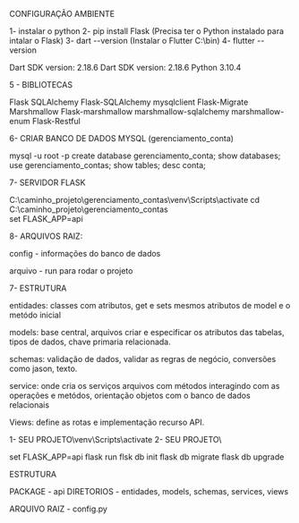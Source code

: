 CONFIGURAÇÃO AMBIENTE

1- instalar o python
2- pip install Flask (Precisa ter o Python instalado para intalar o Flask)
3- dart --version (Instalar o Flutter C:\bin)
4- flutter --version

Dart SDK version: 2.18.6
Dart SDK version: 2.18.6
Python 3.10.4 

5 - BIBLIOTECAS

Flask
SQLAlchemy
Flask-SQLAlchemy
mysqlclient
Flask-Migrate
Marshmallow
Flask-marshmallow
marshmallow-sqlalchemy
marshmallow-enum
Flask-Restful

6- CRIAR BANCO DE DADOS MYSQL (gerenciamento_conta)

mysql -u root -p
create database gerenciamento_conta;
show databases;
use gerenciamento_contas;
show tables;
desc conta;

7- SERVIDOR FLASK

C:\caminho_projeto\gerenciamento_contas\venv\Scripts\activate
cd C:\caminho_projeto\gerenciamento_contas\
set FLASK_APP=api

8- ARQUIVOS RAIZ:

config - informações do banco de dados

arquivo - run para rodar o projeto

7- ESTRUTURA

entidades: classes com atributos, get e sets mesmos atributos de model e o metódo inicial

models: base central, arquivos criar e especificar os atributos das tabelas, tipos de dados, chave primaria relacionada.

schemas: validação de dados, validar as regras de negócio, conversões como jason, texto.

service: onde cria os serviços arquivos com métodos interagindo com as operações e metódos,  orientação objetos com o banco de dados relacionais

Views: define as rotas e implementação recurso API. 










1- SEU PROJETO\venv\Scripts\activate
2- SEU PROJETO\

set FLASK_APP=api
flask run 
flsk db init
flask db migrate
flask db upgrade




ESTRUTURA

PACKAGE - api
DIRETORIOS - entidades, models, schemas, services, views

ARQUIVO RAIZ - config.py



